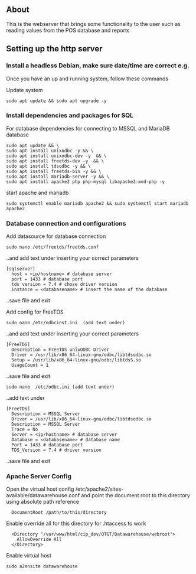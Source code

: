 ## About
This is the webserver that brings some functionality to the user such as reading values from the POS database and reports


## Setting up the http server

### Install a headless Debian, make sure date/time are correct e.g.

Once you have an up and running system, follow these commands

Update system
```
sudo apt update && sudo apt upgrade -y
```

### Install dependencies and packages for SQL

For database dependencies for connecting to MSSQL and MariaDB database
```
sudo apt update && \
sudo apt install unixodbc -y && \
sudo apt install unixodbc-dev -y  && \
sudo apt install freetds-dev -y  && \
sudo apt install tdsodbc -y && \
sudo apt install freetds-bin -y && \
sudo apt install mariadb-server -y && \
sudo apt install apache2 php php-mysql libapache2-mod-php -y
```

start apache and mariadb
```
sudo systemctl enable mariadb apache2 && sudo systemctl start mariadb apache2
```

### Database connection and configurations
Add datasource for database connection
```
sudo nano /etc/freetds/freetds.conf
```

..and add text under inserting your correct parameters

```
[sqlserver]
  host = <ip/hostname> # database server
  port = 1433 # database port
  tds version = 7.4 # chose driver version
  instance = <databasename> # insert the name of the database
```
..save file and exit


Add config for FreeTDS
```
sudo nano /etc/odbcinst.ini  (add text under)
```
..and add text under inserting your correct parameters

```
[FreeTDS]
  Description = FreeTDS unixODBC Driver
  Driver = /usr/lib/x86_64-linux-gnu/odbc/libtdsodbc.so
  Setup = /usr/lib/x86_64-linux-gnu/odbc/libtdsS.so
  UsageCount = 1
```
..save file and exit

```
sudo nano  /etc/odbc.ini (add text under)
```
..add text under
```
[FreeTDS]
  Description = MSSQL Server
  Driver = /usr/lib/x86_64-linux-gnu/odbc/libtdsodbc.so
  Description = MSSQL Server
  Trace = No
  Server = <ip/hostname> # database server
  Database = <databasename> # database name
  Port = 1433 # database port
  TDS_Version = 7.4 # driver version
```
..save file and exit


### Apache Server Config

Open the virtual host config /etc/apache2/sites-available/datawarehouse.conf and point the document root to this directory using absolute path reference
```
  DocumentRoot /path/to/this/directory
```

Enable override all for this directory for .htaccess to work
```
  <Directory "/var/www/html/cip_dev/OTGT/Datawarehouse/webroot">
    AllowOverride All
  </Directory>
```

Enable virtual host
```
sudo a2ensite datawarehouse
```
